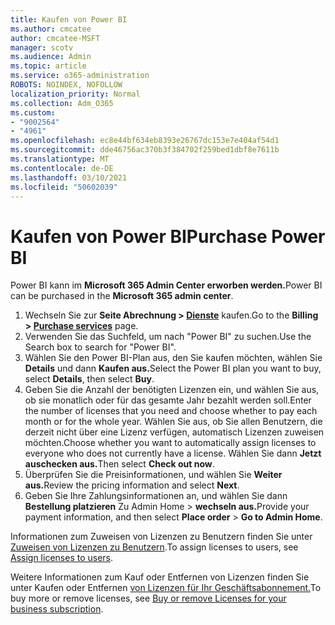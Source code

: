 ```yaml
---
title: Kaufen von Power BI
ms.author: cmcatee
author: cmcatee-MSFT
manager: scotv
ms.audience: Admin
ms.topic: article
ms.service: o365-administration
ROBOTS: NOINDEX, NOFOLLOW
localization_priority: Normal
ms.collection: Adm_O365
ms.custom:
- "9002564"
- "4961"
ms.openlocfilehash: ec8e44bf634eb8393e26767dc153e7e404af54d1
ms.sourcegitcommit: dde46756ac370b3f384702f259bed1dbf8e7611b
ms.translationtype: MT
ms.contentlocale: de-DE
ms.lasthandoff: 03/10/2021
ms.locfileid: "50602039"
---
```

# <a name="purchase-power-bi"></a><span data-ttu-id="309db-102">Kaufen von Power BI</span><span class="sxs-lookup"><span data-stu-id="309db-102">Purchase Power BI</span></span>

<span data-ttu-id="309db-103">Power BI kann im **Microsoft 365 Admin Center erworben werden.**</span><span class="sxs-lookup"><span data-stu-id="309db-103">Power BI can be purchased in the **Microsoft 365 admin center**.</span></span>

1. <span data-ttu-id="309db-104">Wechseln Sie zur **Seite Abrechnung > [Dienste](https://go.microsoft.com/fwlink/p/?linkid=868433)** kaufen.</span><span class="sxs-lookup"><span data-stu-id="309db-104">Go to the **Billing > [Purchase services](https://go.microsoft.com/fwlink/p/?linkid=868433)** page.</span></span>
2. <span data-ttu-id="309db-105">Verwenden Sie das Suchfeld, um nach "Power BI" zu suchen.</span><span class="sxs-lookup"><span data-stu-id="309db-105">Use the Search box to search for "Power BI".</span></span>
3. <span data-ttu-id="309db-106">Wählen Sie den Power BI-Plan aus, den Sie kaufen möchten, wählen Sie **Details** und dann **Kaufen aus.**</span><span class="sxs-lookup"><span data-stu-id="309db-106">Select the Power BI plan you want to buy, select **Details**, then select **Buy**.</span></span>
4. <span data-ttu-id="309db-107">Geben Sie die Anzahl der benötigten Lizenzen ein, und wählen Sie aus, ob sie monatlich oder für das gesamte Jahr bezahlt werden soll.</span><span class="sxs-lookup"><span data-stu-id="309db-107">Enter the number of licenses that you need and choose whether to pay each month or for the whole year.</span></span> <span data-ttu-id="309db-108">Wählen Sie aus, ob Sie allen Benutzern, die derzeit nicht über eine Lizenz verfügen, automatisch Lizenzen zuweisen möchten.</span><span class="sxs-lookup"><span data-stu-id="309db-108">Choose whether you want to automatically assign licenses to everyone who does not currently have a license.</span></span> <span data-ttu-id="309db-109">Wählen Sie dann **Jetzt auschecken aus.**</span><span class="sxs-lookup"><span data-stu-id="309db-109">Then select **Check out now**.</span></span>
5. <span data-ttu-id="309db-110">Überprüfen Sie die Preisinformationen, und wählen Sie **Weiter aus.**</span><span class="sxs-lookup"><span data-stu-id="309db-110">Review the pricing information and select **Next**.</span></span>
6. <span data-ttu-id="309db-111">Geben Sie Ihre Zahlungsinformationen an, und wählen Sie dann **Bestellung platzieren** Zu Admin Home  >  **wechseln aus.**</span><span class="sxs-lookup"><span data-stu-id="309db-111">Provide your payment information, and then select **Place order** > **Go to Admin Home**.</span></span>

<span data-ttu-id="309db-112">Informationen zum Zuweisen von Lizenzen zu Benutzern finden Sie unter [Zuweisen von Lizenzen zu Benutzern](https://docs.microsoft.com/microsoft-365/admin/manage/assign-licenses-to-users).</span><span class="sxs-lookup"><span data-stu-id="309db-112">To assign licenses to users, see [Assign licenses to users](https://docs.microsoft.com/microsoft-365/admin/manage/assign-licenses-to-users).</span></span>

<span data-ttu-id="309db-113">Weitere Informationen zum Kauf oder Entfernen von Lizenzen finden Sie unter Kaufen oder Entfernen [von Lizenzen für Ihr Geschäftsabonnement.](https://docs.microsoft.com/microsoft-365/commerce/licenses/buy-licenses)</span><span class="sxs-lookup"><span data-stu-id="309db-113">To buy more or remove licenses, see [Buy or remove Licenses for your business subscription](https://docs.microsoft.com/microsoft-365/commerce/licenses/buy-licenses).</span></span>
